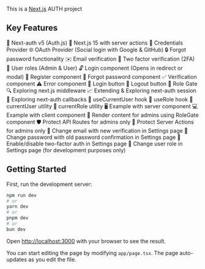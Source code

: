 This is a [Next.js](https://nextjs.org) AUTH project

## Key Features

🔐 Next-auth v5 (Auth.js)
🚀 Next.js 15 with server actions
🔑 Credentials Provider
🌐 OAuth Provider (Social login with Google & GitHub)
🔒 Forgot password functionality
✉️ Email verification
📱 Two factor verification (2FA)
👥 User roles (Admin & User)
🔓 Login component (Opens in redirect or modal)
📝 Register component
🤔 Forgot password component
✅ Verification component
⚠️ Error component
🔘 Login button
🚪 Logout button
🚧 Role Gate
🔍 Exploring next.js middleware
📈 Extending & Exploring next-auth session
🔄 Exploring next-auth callbacks
👤 useCurrentUser hook
🛂 useRole hook
🧑 currentUser utility
👮 currentRole utility
🖥️ Example with server component
💻 Example with client component
👑 Render content for admins using RoleGate component
🛡️ Protect API Routes for admins only
🔐 Protect Server Actions for admins only
📧 Change email with new verification in Settings page
🔑 Change password with old password confirmation in Settings page
🔔 Enable/disable two-factor auth in Settings page
🔄 Change user role in Settings page (for development purposes only)

## Getting Started

First, run the development server:

```bash
npm run dev
# or
yarn dev
# or
pnpm dev
# or
bun dev
```

Open [http://localhost:3000](http://localhost:3000) with your browser to see the result.

You can start editing the page by modifying `app/page.tsx`. The page auto-updates as you edit the file.
